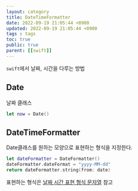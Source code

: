 ```yaml
---
layout: category
title: DateTimeFormatter
date: 2022-09-19 21:05:44 +0900
updated: 2022-09-19 21:05:44 +0900
tags : tags
toc: true
public: true
parent: [[swift]]
---
```


`swift`에서 날짜, 시간을 다루는 방법

## Date
날짜 클래스
```swift
let now = Date()
```

## DateTimeFormatter
Date클래스를 원하는 모양으로 표현하는 형식을 지정한다.

```swift
let dateFormatter = DateFormatter()
dateFormatter.dateFormat = "yyyy-MM-dd"
return dateFormatter.string(from: date)
```

표현하는 형식은 [날짜 시간 표현 형식 문자열](/wiki/date-format) 참고

